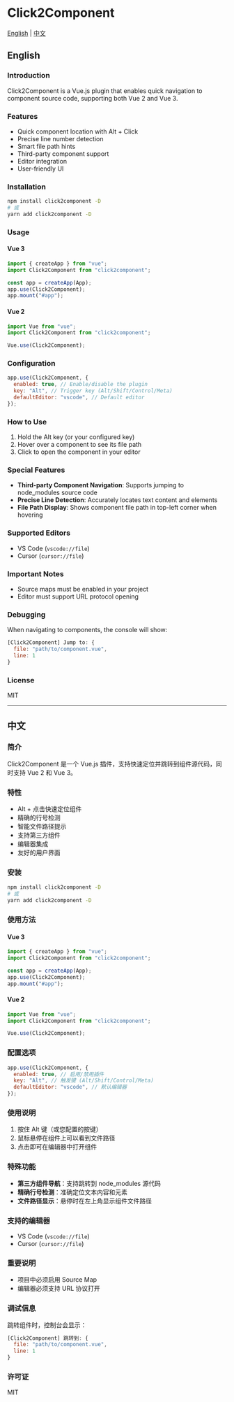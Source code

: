 # Click2Component

[English](#english) | [中文](#中文)

## English

### Introduction

Click2Component is a Vue.js plugin that enables quick navigation to component source code, supporting both Vue 2 and Vue 3.

### Features

- Quick component location with Alt + Click
- Precise line number detection
- Smart file path hints
- Third-party component support
- Editor integration
- User-friendly UI

### Installation

```bash
npm install click2component -D
# 或
yarn add click2component -D
```

### Usage

#### Vue 3

```javascript
import { createApp } from "vue";
import Click2Component from "click2component";

const app = createApp(App);
app.use(Click2Component);
app.mount("#app");
```

#### Vue 2

```javascript
import Vue from "vue";
import Click2Component from "click2component";

Vue.use(Click2Component);
```

### Configuration

```javascript
app.use(Click2Component, {
  enabled: true, // Enable/disable the plugin
  key: "Alt", // Trigger key (Alt/Shift/Control/Meta)
  defaultEditor: "vscode", // Default editor
});
```

### How to Use

1. Hold the Alt key (or your configured key)
2. Hover over a component to see its file path
3. Click to open the component in your editor

### Special Features

- **Third-party Component Navigation**: Supports jumping to node_modules source code
- **Precise Line Detection**: Accurately locates text content and elements
- **File Path Display**: Shows component file path in top-left corner when hovering

### Supported Editors

- VS Code (`vscode://file`)
- Cursor (`cursor://file`)

### Important Notes

- Source maps must be enabled in your project
- Editor must support URL protocol opening

### Debugging

When navigating to components, the console will show:

```javascript
[Click2Component] Jump to: {
  file: "path/to/component.vue",
  line: 1
}
```

### License

MIT

---

## 中文

### 简介

Click2Component 是一个 Vue.js 插件，支持快速定位并跳转到组件源代码，同时支持 Vue 2 和 Vue 3。

### 特性

- Alt + 点击快速定位组件
- 精确的行号检测
- 智能文件路径提示
- 支持第三方组件
- 编辑器集成
- 友好的用户界面

### 安装

```bash
npm install click2component -D
# 或
yarn add click2component -D
```

### 使用方法

#### Vue 3

```javascript
import { createApp } from "vue";
import Click2Component from "click2component";

const app = createApp(App);
app.use(Click2Component);
app.mount("#app");
```

#### Vue 2

```javascript
import Vue from "vue";
import Click2Component from "click2component";

Vue.use(Click2Component);
```

### 配置选项

```javascript
app.use(Click2Component, {
  enabled: true, // 启用/禁用插件
  key: "Alt", // 触发键 (Alt/Shift/Control/Meta)
  defaultEditor: "vscode", // 默认编辑器
});
```

### 使用说明

1. 按住 Alt 键（或您配置的按键）
2. 鼠标悬停在组件上可以看到文件路径
3. 点击即可在编辑器中打开组件

### 特殊功能

- **第三方组件导航**：支持跳转到 node_modules 源代码
- **精确行号检测**：准确定位文本内容和元素
- **文件路径显示**：悬停时在左上角显示组件文件路径

### 支持的编辑器

- VS Code (`vscode://file`)
- Cursor (`cursor://file`)

### 重要说明

- 项目中必须启用 Source Map
- 编辑器必须支持 URL 协议打开

### 调试信息

跳转组件时，控制台会显示：

```javascript
[Click2Component] 跳转到: {
  file: "path/to/component.vue",
  line: 1
}
```

### 许可证

MIT
